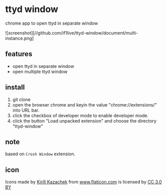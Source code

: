 # ttyd window

chrome app to open ttyd in separate window

![screenshot][//github.com/if1live/ttyd-window/document/multi-instance.png]

## features

* open ttyd in separate window
* open multiple ttyd window

## install

1. git clone
2. open the browser chrome and keyin the value "chrome://extensions/" into URL bar.
3. click the checkbox of developer mode to enable developer mode.
4. click the button "Load unpacked extension" and choose the directory "ttyd-window"

## note
based on `Crosh Window` extension.

## icon

<div>
Icons made by <a href="https://www.flaticon.com/authors/kirill-kazachek" title="Kirill Kazachek">Kirill Kazachek</a> 
from <a href="https://www.flaticon.com/" title="Flaticon">www.flaticon.com</a> 
is licensed by <a href="http://creativecommons.org/licenses/by/3.0/" title="Creative Commons BY 3.0" target="_blank">CC 3.0 BY</a>
</div>

